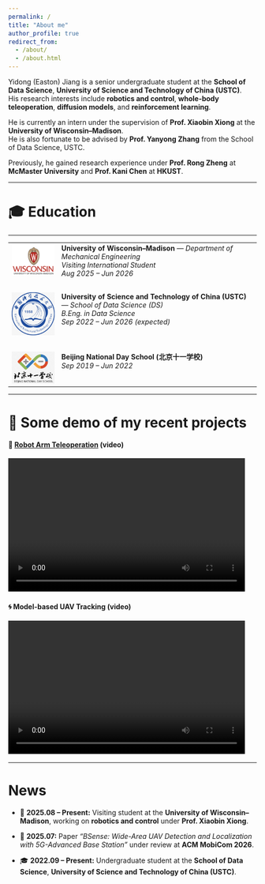 ```yaml
---
permalink: /
title: "About me"
author_profile: true
redirect_from: 
  - /about/
  - /about.html
---
```


Yidong (Easton) Jiang is a senior undergraduate student at the **School of Data Science**, **University of Science and Technology of China (USTC)**.  
His research interests include **robotics and control**, **whole-body teleoperation**, **diffusion models**, and **reinforcement learning**.

He is currently an intern under the supervision of **Prof. Xiaobin Xiong** at the **University of Wisconsin–Madison**.  
He is also fortunate to be advised by **Prof. Yanyong Zhang** from the School of Data Science, USTC.

Previously, he gained research experience under **Prof. Rong Zheng** at **McMaster University** and **Prof. Kani Chen** at **HKUST**.

---

🎓 Education
======
<hr style="margin-top: 0.5em; margin-bottom: 1em;">

<table style="width:100%; border-collapse:collapse;">
  <!-- UW–Madison -->
  <tr>
    <td style="width:20%; vertical-align:top; text-align:center;">
      <img src="files/uwmadison_logo.png" alt="UW–Madison Logo" width="90">
    </td>
    <td style="vertical-align:top;">
      <b>University of Wisconsin–Madison</b> — <i>Department of Mechanical Engineering</i><br>
      <i>Visiting International Student</i><br>
      <i>Aug 2025 – Jun 2026</i>
    </td>
  </tr>

  <tr style="height:25px"></tr>

  <!-- USTC -->
  <tr>
    <td style="width:20%; vertical-align:top; text-align:center;">
      <img src="files/ustc_logo.png" alt="USTC Logo" width="90">
    </td>
    <td style="vertical-align:top;">
      <b>University of Science and Technology of China (USTC)</b> — <i>School of Data Science (DS)</i><br>
      <i>B.Eng. in Data Science</i><br>
      <i>Sep 2022 – Jun 2026 (expected)</i>
    </td>
  </tr>

  <tr style="height:25px"></tr>

  <!-- Beijing 11 School -->
  <tr>
    <td style="width:20%; vertical-align:top; text-align:center;">
      <img src="files/bnds_logo.png" alt="Beijing National Day School Logo" width="90">
    </td>
    <td style="vertical-align:top;">
      <b>Beijing National Day School (北京十一学校)</b><br>
      <i>Sep 2019 – Jun 2022</i>
    </td>
  </tr>
</table>


  
---

🎥 Some demo of my recent projects
======
#### 🤖 [Robot Arm Teleoperation](https://github.com/1EastonJ/vive_piper) (video)
<video width="480" height="270" controls>
  <source src="files/piper_teleop.mp4" 
    type="video/mp4">·
  Your browser does not support the video tag.
</video>

#### 🌀 Model-based UAV Tracking (video)
<video width="480" height="270" controls>
  <source src="files/UAV_tracking.mp4" 
    type="video/mp4">·
  Your browser does not support the video tag.
</video>


---

News
======
- 🧠 **2025.08 – Present:** Visiting student at the **University of Wisconsin–Madison**, working on **robotics and control** under **Prof. Xiaobin Xiong**.  

- 📄 **2025.07:** Paper *“BSense: Wide-Area UAV Detection and Localization with 5G-Advanced Base Station”* under review at **ACM MobiCom 2026**.  

- 🎓 **2022.09 – Present:** Undergraduate student at the **School of Data Science**, **University of Science and Technology of China (USTC)**.
 




